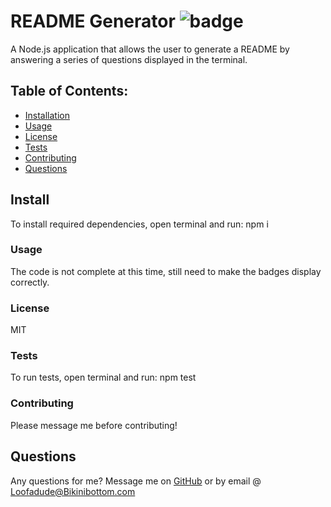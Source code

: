# README Generator ![badge](https://img.shields.io/badge/license-MIT)

  A Node.js application that allows the user to generate a README by answering a series of questions displayed in the terminal.

  ## Table of Contents:
  * [Installation](#installation)
  * [Usage](#usage)
  * [License](#license)
  * [Tests](#tests)
  * [Contributing](#contributing)
  * [Questions](#questions)

## Install
To install required dependencies, open terminal and run: npm i

### Usage
The code is not complete at this time, still need to make the badges display correctly.

### License
MIT

### Tests
To run tests, open terminal and run: npm test

### Contributing
Please message me before contributing! 

## Questions
Any questions for me? Message me on [GitHub](https://github.com/OuchKick) or by email @ Loofadude@Bikinibottom.com


